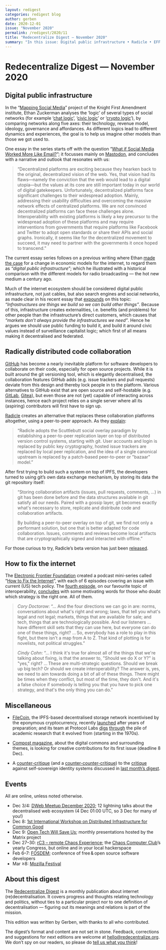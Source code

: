 ```yaml
---
layout: redigest
categories: redigest blog
author: gerben
date: 2020-12-01
issue: "November 2020"
permalink: /redigest/2020/11
title: "Redecentralize Digest — November 2020"
summary: "In this issue: Digital public infrastructure • Radicle • EFF podcast"
---
```


Redecentralize Digest — November 2020
=====================================


## Digital public infrastructure

In the “[Mapping Social Media][]” project of the Knight First Amendment institute, Ethan Zuckerman analyses the ‘logic’ of several types of social networks (for example ‘[chat logic][]’, ‘[civic logic][]’ or ‘[crypto logic][]’), by comparing networks along five axes: their technology, revenue model, ideology, governance and affordances. As different logics lead to different dynamics and experiences, the goal is to help us imagine other models than those we got used to.

One essay in the series starts off with the question “[What if Social Media Worked More Like Email?][]”; it focusses mainly on [Mastodon][], and concludes with a narrative and outlook that resonates with us:

> “Decentralized platforms are exciting because they hearken back to the original, decentralized vision of the web. Yes, that vision had its flaws—namely the conviction that the web would lead to a digital utopia—but the values at its core are still important today in our world of digital gatekeepers. Unfortunately, decentralized platforms face significant challenges to their widespread adoption. Mainly, addressing their usability difficulties and overcoming the massive network effects of centralized platforms. We are not convinced decentralized platforms can face these challenges alone. Interoperability with existing platforms is likely a key precursor to the widespread adoption of these platforms and may require interventions from governments that require platforms like Facebook and Twitter to adopt open standards or share their APIs and social graphs. Ironically, it seems like for the decentralized movement to succeed, it may need to partner with the governments it once hoped to transcend.”

The current essay series follows on a previous writing where Ethan [made the case][] for a change in economic models for the internet, to regard them as *“digital public infrastructure”*; which he illustrated with a historical comparison with the different models for radio broadcasting — the hot new medium a century ago.

Much of the internet ecosystem should be considered digital public infrastructure, not just cables, but also search engines and social networks, as made clear in his recent essay that [expounds][] on this topic: *“Infrastructures are things we build so we can build other things”*. Because of this, infrastructure creates externalities, i.e. benefits (and problems) for other people than the infrastructure’s direct customers, which causes that *“markets don’t always provide the infrastructures we need”*. Hence he argues we should use public funding to build it, and build it around civic values instead of surveillance capitalist logic; which first of all means making it decentralised and federated.

[Mapping Social Media]: https://knightcolumbia.org/research/mapping-alternative-social-media
[chat logic]: https://knightcolumbia.org/content/chat-logic-when-you-need-a-living-room-and-not-a-town-square
[civic logic]: https://knightcolumbia.org/content/civic-logic-social-media-with-opinion-and-purpose
[crypto logic]: https://knightcolumbia.org/content/mapping-social-media-crypto-logic-platforms-and-the-cautionary-tale-of-steemit "Crypto Logic Platforms and the Cautionary Tale of Steemit · Ethan Zuckerman & Chand Rajendra-Nicolucci · 28 Oct 2020"
[What if Social Media Worked More Like Email?]: https://knightcolumbia.org/content/what-if-social-media-worked-more-like-email "What if Social Media Worked More Like Email? · Ethan Zuckerman & Chand Rajendra-Nicolucci · 3 Nov 2020"
[Mastodon]: https://joinmastodon.org/ "Mastodon is software resembling Twitter, but federating like email, so the social network (the ‘Fediverse’) spans across independent instances."
[made the case]: https://knightcolumbia.org/content/the-case-for-digital-public-infrastructure "The Case for Digital Public Infrastructure · Ethan Zuckerman · 17 Jan 2020"
[expounds]: https://www.journalismliberty.org/publications/what-is-digital-public-infrastructure "What Is Digital Public Infrastructure? · Ethan Zuckerman / Journalism & Liberty · 17 Nov 2020"


## Radically distributed code collaboration

[GitHub][] has become a nearly inevitable platform for software developers to collaborate on their code, especially for open source projects. While it is built around the git versioning tool, which is elegantly decentralised, the collaboration features GitHub adds (e.g. issue trackers and pull requests) deviate from this design and thereby lock people in to the platform. Various alternatives to GitHub exist that are open source and self-hostable (e.g. [GitLab][], [Gitea][]), but even those are not (yet) capable of interacting across instances, hence each project relies on a single server where all its (aspiring) contributors will first have to sign up.

[Radicle][] creates an alternative that replaces these collaboration platforms altogether, using a peer-to-peer approach. As they [explain][]:

> “Radicle adopts the Scuttlebutt social overlay paradigm by establishing a peer-to-peer replication layer on top of distributed version control systems, starting with git. User accounts and login is replaced by public key cryptography, hosted issue trackers are replaced by local peer replication, and the idea of a single canonical upstream is replaced by a patch-based peer-to-peer or "bazaar" model.”

After first trying to build such a system on top of IPFS, the developers turned to using git’s own data exchange mechanism, by storing its data the git repository itself:

> “Storing collaboration artifacts (issues, pull requests, comments, ...) in git has been done before and the data structures available in git satisfy all our needs. Paired with a gossip layer, git becomes exactly what's necessary to store, replicate and distribute code and collaboration artifacts.
>
> By building a peer-to-peer overlay on top of git, we find not only a performant solution, but one that is better adapted for code collaboration. Issues, comments and reviews become local artifacts that are cryptographically signed and interacted with offline.”

For those curious to try, Radicle’s beta version has just been [released][].

[GitHub]: https://github.com/
[GitLab]: https://about.gitlab.com/
[Gitea]: https://gitea.io/
[Radicle]: https://radicle.xyz/
[explain]: https://docs.radicle.xyz/docs/understanding-radicle/why-radicle
[released]: https://twitter.com/radicle/status/1333403629961797635


## How to fix the internet

The [Electronic Frontier Foundation][] created a podcast mini-series called “[How to Fix the Internet][]”, with each of 6 episodes covering an issue with current (US) tech policy. The [fourth episode][], on our favourite topic of interoperability, [concludes][] with some motivating words for those who doubt which strategy is the right one. All of them.

> *Cory Doctorow*: “… And the four directions we can go in are: norms, conversations about what's right and wrong; laws, that tell you what's legal and not legal; markets, things that are available for sale; and tech, things that are technologically possible. And our listeners … have different skill sets that they can use here, but everyone can do one of these things, right? … So, everybody has a role to play in this fight, but there isn't a map from A to Z. That kind of plotting is for novelists, not political struggles.”
>
> *Cindy Cohn*: “… I think it's true for almost all of the things that we're talking about fixing, is that the answer to, "Should we do X or Y?" is "yes," right? … These are multi-strategic questions. Should we break up big tech? Or should we create interoperability? The answer is, yes, we need to aim towards doing a bit of all of these things. There might be times when they conflict, but most of the time, they don't. And it's a false choice if somebody is telling you that you have to pick one strategy, and that's the only thing you can do.”

[Electronic Frontier Foundation]: https://www.eff.org/
[How to Fix the Internet]: https://www.eff.org/deeplinks/2020/11/introducing-how-fix-internet-new-podcast-eff
[fourth episode]: https://www.eff.org/deeplinks/2020/11/podcast-episode-control-over-users-competitors-and-critics "Podcast Episode: Control Over Users, Competitors, and Critics"
[concludes]: https://ia801407.us.archive.org/10/items/eff-podcast-episode-4-interroperability/EFF_Podcast_Episode4_Interroperability.mp3#t=39:10


## Miscellaneous

- [FileCoin][], the IPFS-based decentralised storage network incentivised by the eponymous cryptocurrency, recently [launched][] after years of preparation; and its team at Protocol Labs [digs][] [through][] the pile of academic research that it evolved from (starting in the 1970s).

[FileCoin]: https://filecoin.io/
[launched]: https://filecoin.io/blog/journey-to-liftoff/ "The Journey to Filecoin Mainnet Liftoff · 29 Oct 2020"
[digs]: https://research.protocol.ai/blog/2020/a-research-perspective-on-filecoin/  "A Research Perspective on Filecoin, Part Two ·  David Dalrymple et al / Protocol Labs · 16 Nov 2020"
[through]: https://research.protocol.ai/blog/2020/a-research-perspective-on-filecoin-part-two/ "A Research Perspective on Filecoin, Part Two · David Dalrymple et al / Protocol Labs · 23 Nov 2020"


- [Compost magazine][], about the digital commons and surrounding themes, is looking for creative contributions for its first issue (deadline 8 Dec).

[Compost magazine]: https://compost.digital/


- A [counter-critique][c1] (and a [counter-counter-critique][c2]) to the [critique][c3] against self-sovereign identity systems discussed in [last month’s digest][].

[c1]: https://identitywoman.net/self-sovereigh-identity-critique-critique/
[c2]: https://www.philipsheldrake.com/2020/11/but-weve-spent-fifteen-years-working-on-this/
[c3]: https://generative-identity.org/the-dystopia-of-self-sovereign-identity-ssi/  "The dystopia of self-sovereign identity (SSI) · Philip Sheldrake / generative identity · 19 Oct 2020"
[last month’s digest]: https://redecentralize.org/redigest/2020/10#self-sovereign-identity-and-frictionless-dystopia


## Events

All are online, unless noted otherwise.

- Dec 3/4: [DWeb Meetup December 2020](https://www.eventbrite.com/e/dweb-meetup-december-2020-the-latest-in-the-dweb-ecosystem-tickets-130047907793); 12 lightning talks about the decentralised web ecosystem (4 Dec 01:00 UTC, so 3 Dec for many of you!)
- Dec 8: [1st International Workshop on Distributed Infrastructure for Common Good](https://dicg2020.github.io/)
- Dec 9: [Open Tech Will Save Us](https://matrix.org/open-tech-will-save-us/); monthly presentations hosted by the Matrix project
- Dec 27–30: [rC3 – remote Chaos Experience](https://events.ccc.de/2020/09/04/rc3-remote-chaos-experience/); the [Chaos Computer Club](https://www.ccc.de/)’s yearly Congress, but online and in your local hackerspace
- Feb 6–7: [FOSDEM](https://fosdem.org/); conference of free & open source software developers
- Mar ≥8: [Mozilla Festival](https://www.mozillafestival.org/)


## About this digest

The [Redecentralize Digest](https://redecentralize.org/redigest/) is a monthly publication about internet (re)decentralisation. It covers progress and thoughts relating technology and politics, without ties to a particular project nor to one definition of decentralisation — figuring out its meanings and relations is part of the mission.

This edition was written by Gerben, with thanks to all who contributed.

The digest’s format and content are not set in stone. Feedback, corrections and suggestions for next editions are welcome at <hello@redecentralize.org>. We don’t spy on our readers, so please do [tell us what you think](mailto:hello@redecentralize.org?subject=ReDigest%20feedback&body=I%20find%20ReDigest%20_____.%20It%20would%20be%20%28even%29%20better%20if%20_____.)!


